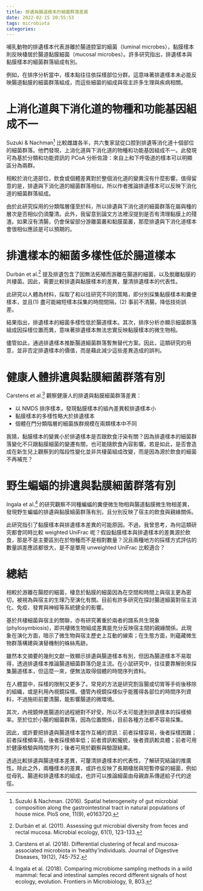 ```yaml
---
title: 排遺與腸道樣本的細菌群落差異
date: 2022-02-15 20:55:53
tags: microbiota
categories:
---
```


哺乳動物的排遺樣本代表游離於腸道腔室的細菌（luminal microbes），黏膜樣本則反映棲居於腸道黏膜細菌（mucosal microbes）。許多研究指出，排遺樣本與黏膜樣本的細菌群落組成有別。

例如，在排序分析當中，樣本點往往依採樣部位分群。這意味著排遺樣本未必能反映腸道黏膜的細菌群落組成，而這些細菌的組成與宿主許多生理與疾病相關。

<!--more-->

# 上消化道與下消化道的物種和功能基因組成不一

Suzuki & Nachman[^1] 比較雌雄各半，共六隻家鼠從口腔到排遺等消化道十個部位的細菌群落。他們發現，上消化道與下消化道的物種和功能基因組成不一。此發現可為基於分類和功能資訊的 PCoA 分析佐證：來自上和下呼吸道的樣本可以明顯區分為兩群。

相較於消化道部位，飲食或個體差異對於整個消化道的變異沒有什麼影響。值得留意的是，排遺與下消化道的細菌群落相似，所以作者推論排遺樣本可以反映下消化道的細菌群落組成。

由於此研究採用的分類階層僅至於科，所以排遺與下消化道的細菌群落在屬與種的層次是否相似仍須釐清。此外，我留意到論文方法裡沒提到是否有清理黏膜上的殘渣。如果沒有清腸，仍會保留部分游離菌叢和黏膜菌叢，那麼排遺與下消化道樣本會很相似應該是可以預期的。

[^1]: Suzuki & Nachman. (2016). Spatial heterogeneity of gut microbial composition along the gastrointestinal tract in natural populations of house mice. PloS one, 11(9), e0163720.

# 排遺樣本的細菌多樣性低於腸道樣本

Durbán et al.[^2] 提及排遺包含了因無法拓殖而游離在腸道的細菌，以及脫離黏膜的共棲菌。因此，需要比較排遺與黏膜樣本的差異，釐清排遺樣本的代表性。

此研究以人體為材料，採取了和以往研究不同的策略，即分別採集黏膜樣本和糞便樣本，並且(1) 盡可能縮短樣本採集的時間間隔，(2) 事前不清腸，降低技術誤差。

結果指出，排遺樣本的細菌多樣性低於腸道樣本。其次，排序分析亦顯示細菌群落組成因採樣位置而異，意味著排遺樣本無法忠實反映黏膜樣本的微生物相。

儘管如此，通過排遺樣本推斷腸道細菌群落暫無替代方案。因此，這類研究的用意，並非否定排遺樣本的價值，而是藉此減少這些差異造成的誤判。

[^2]: Durbán et al. (2011). Assessing gut microbial diversity from feces and rectal mucosa. Microbial ecology, 61(1), 123-133.

# 健康人體排遺與黏膜細菌群落有別

Carstens et al.[^3] 觀察健康人的排遺與黏膜細菌群落差異：

- 以 NMDS 排序樣本，發現黏膜樣本的組內差異較排遺樣本小 
- 黏膜樣本的多樣性略大於排遺樣本
- 個體在門分類階層的細菌族群規模在兩類樣本中不同

我猜，黏膜樣本的變異小於排遺樣本是否跟飲食汙染有關？因為排遺樣本的細菌群落變化不只跟黏膜細菌的變遷有關，也可能隨飲食內容影響。若是如此，是否會造成在新生兒上觀察到的階段性變化並非共棲菌組成改變，而是因為源於飲食的細菌不再補充？

[^3]: Carstens et al. (2018). Differential clustering of fecal and mucosa‐associated microbiota in ‘healthy’individuals. Journal of Digestive Diseases, 19(12), 745-752.

# 野生蝙蝠的排遺與黏膜細菌群落有別

Ingala et al.[^4] 的研究觀察不同種蝙蝠的糞便微生物相與腸道黏膜微生物相差異，發現野生蝙蝠的排遺與黏膜細菌群落有別，且分別反映了宿主的飲食與親緣關係。

此研究指引了黏膜樣本與排遺樣本差異的可能原因。不過，我曾思考，為何這類研究都會同時比較 weighted UniFrac 呢？假設黏膜樣本與排遺樣本的差異源於飲食，那是不是主要區別在於物種而不是相對數量？況且兩種地方的採樣方式評估的數量誤差應該都很大，是不是單用 unweighted UniFrac 比較適合？

[^4]: Ingala et al. (2018). Comparing microbiome sampling methods in a wild mammal: fecal and intestinal samples record different signals of host ecology, evolution. Frontiers in Microbiology, 9, 803.

# 總結

相較於游離在腸腔的細菌，棲息於黏膜的細菌因為在空間和時間上與宿主更為密切，被視為與宿主的生理乃至演化有關。目前有許多研究在探討腸道細菌對宿主消化、免疫、發育與神經等系統健全的影響。

基於共棲細菌與宿主的關聯，亦有研究著重於兩者的譜系共生現象 (phylosymbiosis)，即共棲微生物組成差異能充分反映宿主間的親緣關係。此現象在演化方面，暗示了微生物與宿主歷史上互動的線索；在生態方面，則蘊藏微生物群落構建與演替機制的蛛絲馬跡。

雖然本文摘要的幾則文獻一致顯示排遺與腸道樣本有別，但因為腸道樣本不易取得，透過排遺樣本推論腸道細菌群落仍是主流。在小鼠研究中，往往要靠解剖來採集腸道樣本，但這麼一來，便無法取得個體的時間序列資料。

在人體當中，採樣的限制又更多了。常見的方法是研究割盲腸或切胃等手術後移除的組織，或是利用內視鏡採樣。儘管內視鏡採樣似乎能獲得各部位的時間序列資料，不過施術前要清腸，能影響腸道的微環境。

其次，內視鏡伸進腸道的過程絕對不好受，所以不太可能達到排遺樣本的採樣頻率。至於位於小腸的細菌群落，因為位置關係，目前各種方法都不容易採集。

因此，或許要把排遺與腸道樣本當作互補的資訊：前者採樣容易，後者採樣困難；前者採樣頻率高，後者採樣頻率低；前者資訊較攏統，後者資訊較具體；前者可用於健康檢驗與時間序列；後者可用於觀察與驗證結果。

透過比較排遺與腸道樣本差異，可釐清排遺樣本的代表性，了解研究結論的推廣性。除此之外，兩種樣本的差異，或許也反映了長期棲居與短暫停留的細菌，例如從母乳、腸道和排遺樣本的組成，也許可以推論細菌由母親直系傳遞給子代的途徑。
